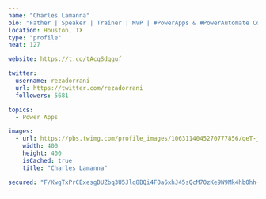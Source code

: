 ```yaml
---
name: "Charles Lamanna"
bio: "Father | Speaker | Trainer | MVP | #PowerApps & #PowerAutomate Community Super User | YouTuber Right-pointing triangle http://youtube.com/c/rezadorrani | Learn - Share - Clockwise rightwards and leftwards open circle arrows"
location: Houston, TX
type: "profile"
heat: 127

website: https://t.co/tAcqSdqguf

twitter:
  username: rezadorrani
  url: https://twitter.com/rezadorrani
  followers: 5681

topics:
  - Power Apps

images:
  - url: https://pbs.twimg.com/profile_images/1063114045270777856/qeT-jpWr_400x400.jpg
    width: 400
    height: 400
    isCached: true
    title: "Charles Lamanna"

secured: "F/KwgTxPrCExesgDUZbq3U5Jlq8BQi4F0a6xhJ45sQcM70zKe9W9Mk4hbOhh+SB40ZyXz4LtcT1/012TdZD9iptOKdQfRdyqHTmUPFOJoVCUN6aoaEvORhnLOTRLkWh8zfixDlYrMgrFCJ0x7MKPQPLTB3+IxK47LNoT1HX+oaMnHRBTXGENMODBJSTvIItjuhYNlsv087y6M/BrMpv4X4pZ4EdeK3bU1OW971aVC39xfQDslAwUhG8mVVdL30/fUHHvdSJp9+O9CMX55anr2ajbDWMM8wDXDNlA035tgJ6bW0Povh88kaxfdnMUT6grKTk84CPCD1wHO6IERTy7D9ttZDRZVYgsjq48+EzAOxfxYvcviYHpmdeaLq3mpZNKJFMRJHWlLkhTgzBWZN4LZSwuK3y2TF8WkQS5pckAVkM=;axBKAmjEQcJDzfLHyemLAg=="
---
```


